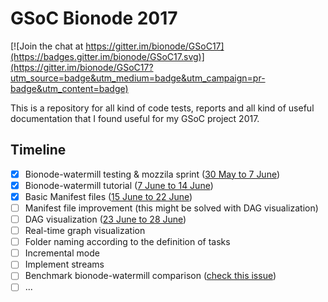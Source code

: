 # GSoC Bionode 2017

[![Join the chat at https://gitter.im/bionode/GSoC17](https://badges.gitter.im/bionode/GSoC17.svg)](https://gitter.im/bionode/GSoC17?utm_source=badge&utm_medium=badge&utm_campaign=pr-badge&utm_content=badge)


This is a repository for all kind of code tests, reports and all kind of useful 
documentation that I found useful for my GSoC project 2017.
## Timeline

- [x] Bionode-watermill testing & mozzila sprint ([30 May to 7 June](https://github.com/bionode/GSoC17/blob/master/Journal/Week_1.md))
- [x] Bionode-watermill tutorial ([7 June to 14 June](https://github.com/bionode/GSoC17/blob/master/Journal/Week_2.md))
- [x] Basic Manifest files ([15 June to 22 June](https://github.com/bionode/GSoC17/blob/master/Journal/Week_3.md))
- [ ] Manifest file improvement (this might be solved with DAG visualization)
- [ ] DAG visualization ([23 June to 28 June](https://github.com/bionode/GSoC17/blob/master/Journal/Week_4.md))
- [ ] Real-time graph visualization
- [ ] Folder naming according to the definition of tasks
- [ ] Incremental mode
- [ ] Implement streams
- [ ] Benchmark bionode-watermill comparison ([check this issue](https://github.com/bionode/GSoC17/issues/3))
- [ ] ...
